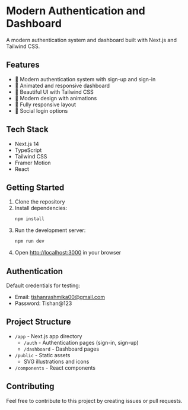 # Modern Authentication and Dashboard

A modern authentication system and dashboard built with Next.js and Tailwind CSS.

## Features

- 🔐 Modern authentication system with sign-up and sign-in
- 🚀 Animated and responsive dashboard
- 💫 Beautiful UI with Tailwind CSS
- 🎨 Modern design with animations
- 📱 Fully responsive layout
- 🔑 Social login options

## Tech Stack

- Next.js 14
- TypeScript
- Tailwind CSS
- Framer Motion
- React

## Getting Started

1. Clone the repository
2. Install dependencies:
   ```bash
   npm install
   ```
3. Run the development server:
   ```bash
   npm run dev
   ```
4. Open [http://localhost:3000](http://localhost:3000) in your browser

## Authentication

Default credentials for testing:
- Email: tishanrashmika00@gmail.com
- Password: Tishan@123

## Project Structure

- `/app` - Next.js app directory
  - `/auth` - Authentication pages (sign-in, sign-up)
  - `/dashboard` - Dashboard pages
- `/public` - Static assets
  - SVG illustrations and icons
- `/components` - React components

## Contributing

Feel free to contribute to this project by creating issues or pull requests. 